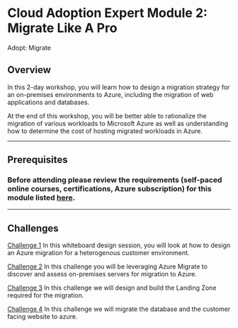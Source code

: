 # Cloud Adoption Expert Module 2: Migrate Like A Pro

Adopt: Migrate

## Overview

In this 2-day workshop, you will learn how to design a migration strategy for an on-premises environments to Azure, including the migration of web applications and databases.

At the end of this workshop, you will be better able to rationalize the migration of various workloads to Microsoft Azure as well as understanding how to determine the cost of hosting migrated workloads in Azure.

---
## Prerequisites
### Before attending please review the requirements (self-paced online courses, certifications, Azure subscription) for this module listed [here](https://github.com/jonathan-vella/CAF-Expert-Learning-Path/blob/main/agenda-and-requirements.md).
---
## Challenges

[Challenge 1](./challenges/challenge1.md)
In this whiteboard design session, you will look at how to design an Azure migration for a heterogenous customer environment.

[Challenge 2](./challenges/challenge2.md)
In this challenge you will be leveraging Azure Migrate to discover and assess on-premises servers for migration to Azure.

[Challenge 3](./challenges/challenge3.md)
In this challenge we will design and build the Landing Zone required for the migration.

[Challenge 4](challenges/challenge4.md)
In this challenge we will migrate the database and the customer facing website to azure.

